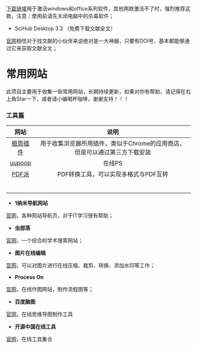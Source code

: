 

[下载链接](https://www.52pojie.cn/forum.php?mod=viewthread&tid=813872)用于激活windows和office系列软件，其他两款激活不了时，强烈推荐这款，注意：使用前请先关闭电脑中的杀毒软件；


-   SciHub Desktop 3.3 （免费下载文献全文）

[官网](http://sci-hub.tw/)相信对于找文献的小伙伴来说绝对是一大神器，只要有DOI号，基本都能够通过它来获取文献全文；

# 常用网站

此项目主要用于收集一些常用网站，长期持续更新，如果对你有帮助，请记得在右上角Star一下，或者请小编喝杯咖啡，谢谢支持！！！

### 工具篇

|                 网站                 |                             说明                             |
| :----------------------------------: | :----------------------------------------------------------: |
| [极简插件](https://chrome.zzzmh.cn/) | 用于收集浏览器所用插件，类似于Chrome的应用商店，但是可以通过第三方下载安装 |
|  [uupoop](https://www.uupoop.com/)   |                            在线PS                   |
|[PDF派](https://www.pdfpai.com)                                      |             PDF转换工具，可以实现多格式与PDF互转                                                 |
|                                      |                                                              |
|                                      |                                                              |
|                                      |                                                              |
|                                      |                                                              |
|                                      |                                                              |
|                                      |                                                              |




-   **1纳米导航网站**

[官网](http://1nami.com/)，各种网站导航页，对于IT学习很有帮助；

-   **虫部落**

[官网](https://search.chongbuluo.com/)，一个综合的学术搜索网站；

-   **图片在线编辑**

[官网](https://www.iloveimg.com/zh-cn)，可以对图片进行在线压缩、裁剪、转换、添加水印等工作；

-   **Process On**

[官网](https://v3.processon.com/)，在线作图网站，制作流程图等；

-   **百度脑图**

[官网](http://naotu.baidu.com/)，在线思维导图制作工具

- **开源中国在线工具**

[官网](https://tool.oschina.net/)，在线工具集合